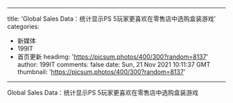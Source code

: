 
---
title: 'Global Sales Data：统计显示PS 5玩家更喜欢在零售店中选购盒装游戏'
categories: 
 - 新媒体
 - 199IT
 - 首页更新
headimg: 'https://picsum.photos/400/300?random=8137'
author: 199IT
comments: false
date: Sun, 21 Nov 2021 10:11:37 GMT
thumbnail: 'https://picsum.photos/400/300?random=8137'
---

<div>   
Global Sales Data：统计显示PS 5玩家更喜欢在零售店中选购盒装游戏  
</div>
            